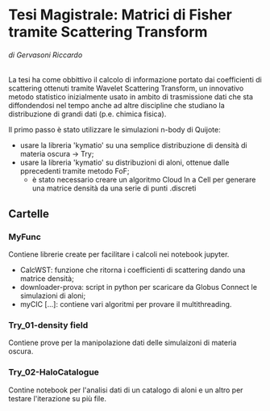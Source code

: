 # Tesi Magistrale: Matrici di Fisher tramite Scattering Transform
###### di Gervasoni Riccardo

La tesi ha come obbittivo il calcolo di informazione portato dai coefficienti di scattering ottenuti tramite Wavelet Scattering Transform, un innovativo metodo statistico inizialmente usato in ambito di trasmissione dati che sta diffondendosi nel tempo anche ad altre discipline che studiano la distribuzione di grandi dati (p.e. chimica fisica).

Il primo passo è stato utilizzare le simulazioni n-body di Quijote:
- usare la libreria 'kymatio' su una semplice distribuzione di densità di materia oscura -> Try;
- usare la libreria 'kymatio' su distribuzioni di aloni, ottenue dalle pprecedenti tramite metodo FoF;
    * è stato necessario creare un algoritmo Cloud In a Cell per generare una matrice densità da una serie di punti .discreti

## Cartelle

### MyFunc
Contiene librerie create per facilitare i calcoli nei notebook jupyter.
- CalcWST: funzione che ritorna i coefficienti di scattering dando una matrice densità;
- downloader-prova: script in python per scaricare da Globus Connect le simulazioni di aloni;
- myCIC [...]: contiene vari algoritmi per provare il multithreading.

### Try_01-density field
Contiene prove per la manipolazione dati delle simulaizoni di materia oscura.

### Try_02-HaloCatalogue
Contine notebook per l'analisi dati di un catalogo di aloni e un altro per testare l'iterazione su più file.